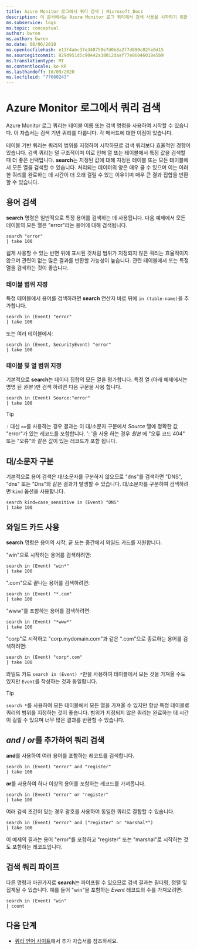 ```yaml
---
title: Azure Monitor 로그에서 쿼리 검색 | Microsoft Docs
description: 이 문서에서는 Azure Monitor 로그 쿼리에서 검색 사용을 시작하기 위한 자습서를 제공합니다.
ms.subservice: logs
ms.topic: conceptual
author: bwren
ms.author: bwren
ms.date: 08/06/2018
ms.openlocfilehash: e13f4abc37e348759e7d0b8a2f7d890c82fe0d15
ms.sourcegitcommit: 829d951d5c90442a38012daaf77e86046018e5b9
ms.translationtype: MT
ms.contentlocale: ko-KR
ms.lasthandoff: 10/09/2020
ms.locfileid: "77660243"
---
```

# <a name="search-queries-in-azure-monitor-logs"></a>Azure Monitor 로그에서 쿼리 검색
Azure Monitor 로그 쿼리는 테이블 이름 또는 검색 명령을 사용하여 시작할 수 있습니다. 이 자습서는 검색 기반 쿼리를 다룹니다. 각 메서드에 대한 이점이 있습니다.

테이블 기반 쿼리는 쿼리의 범위를 지정하여 시작하므로 검색 쿼리보다 효율적인 경향이 있습니다. 검색 쿼리는 덜 구조적이며 이로 인해 열 또는 테이블에서 특정 값을 검색할 때 더 좋은 선택입니다. **search**는 지정된 값에 대해 지정된 테이블 또는 모든 테이블에서 모든 열을 검색할 수 있습니다. 처리되는 데이터의 양은 매우 클 수 있으며 이는 이러한 쿼리를 완료하는 데 시간이 더 오래 걸릴 수 있는 이유이며 매우 큰 결과 집합을 반환할 수 있습니다.

## <a name="search-a-term"></a>용어 검색
**search** 명령은 일반적으로 특정 용어를 검색하는 데 사용됩니다. 다음 예제에서 모든 테이블의 모든 열은 "error"라는 용어에 대해 검색됩니다.

```Kusto
search "error"
| take 100
```

쉽게 사용할 수 있는 반면 위에 표시된 것처럼 범위가 지정되지 않은 쿼리는 효율적이지 않으며 관련이 없는 많은 결과를 반환할 가능성이 높습니다. 관련 테이블에서 또는 특정 열을 검색하는 것이 좋습니다.

### <a name="table-scoping"></a>테이블 범위 지정
특정 테이블에서 용어를 검색하려면 **search** 연산자 바로 뒤에 `in (table-name)`을 추가합니다.

```Kusto
search in (Event) "error"
| take 100
```

또는 여러 테이블에서:
```Kusto
search in (Event, SecurityEvent) "error"
| take 100
```

### <a name="table-and-column-scoping"></a>테이블 및 열 범위 지정
기본적으로 **search**는 데이터 집합의 모든 열을 평가합니다. 특정 열 (아래 예제에서는 명명 된 *원본* )만 검색 하려면 다음 구문을 사용 합니다.

```Kusto
search in (Event) Source:"error"
| take 100
```

> [!TIP]
> `:` 대신 `==`를 사용하는 경우 결과는 이 대/소문자 구분에서 *Source* 열에 정확한 값 "error"가 있는 레코드를 포함합니다. ': '을 사용 하는 경우 *원본* 에 "오류 코드 404" 또는 "오류"와 같은 값이 있는 레코드가 포함 됩니다.

## <a name="case-sensitivity"></a>대/소문자 구분
기본적으로 용어 검색은 대/소문자를 구분하지 않으므로 "dns"를 검색하면 "DNS", "dns" 또는 "Dns"와 같은 결과가 발생할 수 있습니다. 대/소문자를 구분하여 검색하려면 `kind` 옵션을 사용합니다.

```Kusto
search kind=case_sensitive in (Event) "DNS"
| take 100
```

## <a name="use-wild-cards"></a>와일드 카드 사용
**search** 명령은 용어의 시작, 끝 또는 중간에서 와일드 카드를 지원합니다.

"win"으로 시작하는 용어를 검색하려면:
```Kusto
search in (Event) "win*"
| take 100
```

".com"으로 끝나는 용어를 검색하려면:
```Kusto
search in (Event) "*.com"
| take 100
```

"www"를 포함하는 용어를 검색하려면:
```Kusto
search in (Event) "*www*"
| take 100
```

"corp"로 시작하고 "corp.mydomain.com"과 같은 ".com"으로 종료하는 용어를 검색하려면:

```Kusto
search in (Event) "corp*.com"
| take 100
```

와일드 카드 `search in (Event) *`만을 사용하여 테이블에서 모든 것을 가져올 수도 있지만 `Event`를 작성하는 것과 동일합니다.

> [!TIP]
> `search *`를 사용하여 모든 테이블에서 모든 열을 가져올 수 있지만 항상 특정 테이블로 쿼리의 범위를 지정하는 것이 좋습니다. 범위가 지정되지 않은 쿼리는 완료하는 데 시간이 걸릴 수 있으며 너무 많은 결과를 반환할 수 있습니다.

## <a name="add-and--or-to-search-queries"></a>*and* / *or*를 추가하여 쿼리 검색
**and**를 사용하여 여러 용어를 포함하는 레코드를 검색합니다.

```Kusto
search in (Event) "error" and "register"
| take 100
```

**or**를 사용하여 하나 이상의 용어를 포함하는 레코드를 가져옵니다.

```Kusto
search in (Event) "error" or "register"
| take 100
```

여러 검색 조건이 있는 경우 괄호를 사용하여 동일한 쿼리로 결합할 수 있습니다.

```Kusto
search in (Event) "error" and ("register" or "marshal*")
| take 100
```

이 예제의 결과는 용어 "error"를 포함하고 "register" 또는 "marshal"로 시작하는 것도 포함하는 레코드입니다.

## <a name="pipe-search-queries"></a>검색 쿼리 파이프
다른 명령과 마찬가지로 **search**는 파이프될 수 있으므로 검색 결과는 필터링, 정렬 및 집계될 수 있습니다. 예를 들어 "win"을 포함하는 *Event* 레코드의 수를 가져오려면:

```Kusto
search in (Event) "win"
| count
```




## <a name="next-steps"></a>다음 단계

- [ 쿼리 언어 사이트](/azure/kusto/query/)에서 추가 자습서를 참조하세요.
